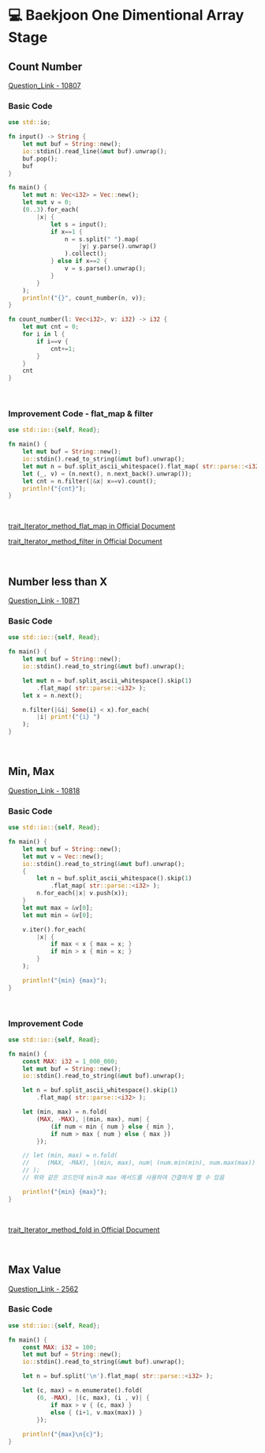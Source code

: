 # 💻 Baekjoon One Dimentional Array Stage

## Count Number

[Question_Link - 10807](https://www.acmicpc.net/problem/10807)

### Basic Code

```rust
use std::io;

fn input() -> String {
    let mut buf = String::new();
    io::stdin().read_line(&mut buf).unwrap();
    buf.pop();
    buf
}

fn main() {
    let mut n: Vec<i32> = Vec::new();
    let mut v = 0;
    (0..3).for_each(
        |x| {
            let s = input();
            if x==1 {
                n = s.split(" ").map(
                    |y| y.parse().unwrap()
                ).collect();
            } else if x==2 {
                v = s.parse().unwrap();
            }
        }
    );
    println!("{}", count_number(n, v));
}

fn count_number(l: Vec<i32>, v: i32) -> i32 {
    let mut cnt = 0;
    for i in l {
        if i==v {
            cnt+=1;
        }
    }
    cnt
}
```

<br>

### Improvement Code - flat_map & filter

```rust
use std::io::{self, Read};

fn main() {
    let mut buf = String::new();
    io::stdin().read_to_string(&mut buf).unwrap();
    let mut n = buf.split_ascii_whitespace().flat_map( str::parse::<i32> );
    let (_, v) = (n.next(), n.next_back().unwrap());
    let cnt = n.filter(|&x| x==v).count();
    println!("{cnt}");
}
```

<br>

[trait_Iterator_method_flat_map in Official Document](https://doc.rust-lang.org/std/iter/trait.Iterator.html#method.flat_map)

[trait_Iterator_method_filter in Official Document](https://doc.rust-lang.org/std/iter/trait.Iterator.html#method.filter)

<br>

## Number less than X

[Question_Link - 10871](https://www.acmicpc.net/problem/10871)

### Basic Code

```rust
use std::io::{self, Read};

fn main() {
    let mut buf = String::new();
    io::stdin().read_to_string(&mut buf).unwrap();

    let mut n = buf.split_ascii_whitespace().skip(1)
        .flat_map( str::parse::<i32> );
    let x = n.next();

    n.filter(|&i| Some(i) < x).for_each(
        |i| print!("{i} ")
    );
}
```

<br>

## Min, Max

[Question_Link - 10818](https://www.acmicpc.net/problem/10818)

### Basic Code

```rust
use std::io::{self, Read};

fn main() {
    let mut buf = String::new();
    let mut v = Vec::new();
    io::stdin().read_to_string(&mut buf).unwrap();
    {
        let n = buf.split_ascii_whitespace().skip(1)
            .flat_map( str::parse::<i32> );
        n.for_each(|x| v.push(x));
    }
    let mut max = &v[0];
    let mut min = &v[0];

    v.iter().for_each(
        |x| {
            if max < x { max = x; }
            if min > x { min = x; }
        }
    );

    println!("{min} {max}");
}
```

<br>

### Improvement Code

```rust
use std::io::{self, Read};

fn main() {
    const MAX: i32 = 1_000_000;
    let mut buf = String::new();
    io::stdin().read_to_string(&mut buf).unwrap();

    let n = buf.split_ascii_whitespace().skip(1)
        .flat_map( str::parse::<i32> );

    let (min, max) = n.fold(
        (MAX, -MAX), |(min, max), num| {
            (if num < min { num } else { min },
            if num > max { num } else { max })
        });

    // let (min, max) = n.fold(
    //     (MAX, -MAX), |(min, max), num| (num.min(min), num.max(max))
    // );
    // 위와 같은 코드인데 min과 max 메서드를 사용하여 간결하게 짤 수 있음

    println!("{min} {max}");
}
```

<br>

[trait_Iterator_method_fold in Official Document](https://doc.rust-lang.org/std/iter/trait.Iterator.html#method.fold)

<br>

## Max Value

[Question_Link - 2562](https://www.acmicpc.net/problem/2562)

### Basic Code

```rust
use std::io::{self, Read};

fn main() {
    const MAX: i32 = 100;
    let mut buf = String::new();
    io::stdin().read_to_string(&mut buf).unwrap();

    let n = buf.split('\n').flat_map( str::parse::<i32> );

    let (c, max) = n.enumerate().fold(
        (0, -MAX), |(c, max), (i , v)| {
            if max > v { (c, max) }
            else { (i+1, v.max(max)) }
        });
    
    println!("{max}\n{c}");
}
```